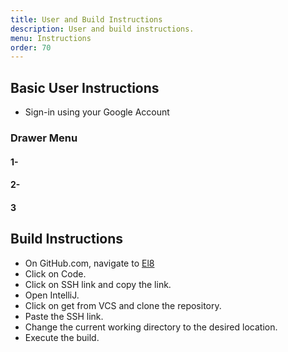 ```yaml
---
title: User and Build Instructions 
description: User and build instructions.
menu: Instructions
order: 70
---
```


## Basic User Instructions
- Sign-in using your Google Account

### Drawer Menu

#### 1- 


#### 2- 


#### 3


### 


## Build Instructions
- On GitHub.com, navigate to [El8](https://github.com/the-volunteer-network/tvn-client)
- Click on Code.
- Click on SSH link and copy the link.
- Open IntelliJ.
- Click on get from VCS and clone the repository.
- Paste the SSH link.
- Change the current working directory to the desired location.
- Execute the build.



        
    